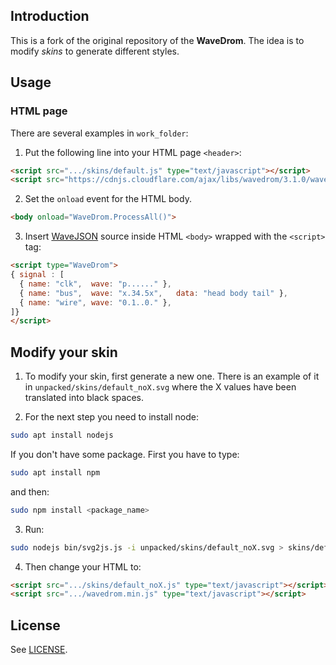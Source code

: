 ## Introduction

This is a fork of the original repository of the **WaveDrom**. The idea is to modify *skins* to generate different styles. 

## Usage

### HTML page

There are several examples in ```work_folder```: 

1) Put the following line into your HTML page ```<header>```:

```html
<script src=".../skins/default.js" type="text/javascript"></script>
<script src="https://cdnjs.cloudflare.com/ajax/libs/wavedrom/3.1.0/wavedrom.min.js" type="text/javascript"></script>
```

2) Set the ``onload`` event for the HTML body.

```html
<body onload="WaveDrom.ProcessAll()">
```

3) Insert [WaveJSON](https://github.com/wavedrom/schema/blob/master/WaveJSON.md) source inside HTML ``<body>`` wrapped with the ``<script>`` tag:

```html
<script type="WaveDrom">
{ signal : [
  { name: "clk",  wave: "p......" },
  { name: "bus",  wave: "x.34.5x",   data: "head body tail" },
  { name: "wire", wave: "0.1..0." },
]}
</script>
```

## Modify your skin

1) To modify your skin, first generate a new one. There is an example of it in ```unpacked/skins/default_noX.svg``` where the X values have been translated into black spaces.

2) For the next step you need to install node: 
```bash
sudo apt install nodejs
```
If you don't have some package. First you have to type:
```bash
sudo apt install npm
```
and then:
```bash
sudo npm install <package_name>
```

3) Run:
 ```bash
 sudo nodejs bin/svg2js.js -i unpacked/skins/default_noX.svg > skins/default_noX.js
 ```

 4) Then change your HTML to:
```html
<script src=".../skins/default_noX.js" type="text/javascript"></script>
<script src=".../wavedrom.min.js" type="text/javascript"></script>
``` 

## License

See [LICENSE](https://github.com/wavedrom/wavedrom/blob/master/LICENSE).
